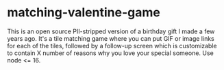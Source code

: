 # matching-valentine-game

This is an open source PII-stripped version of a birthday gift I made a few years ago. It's a tile matching game where you can put GIF or image links for each of the tiles, followed by a follow-up screen which is customizable to contain X number of reasons why you love your special someone.
Use node <= 16.
